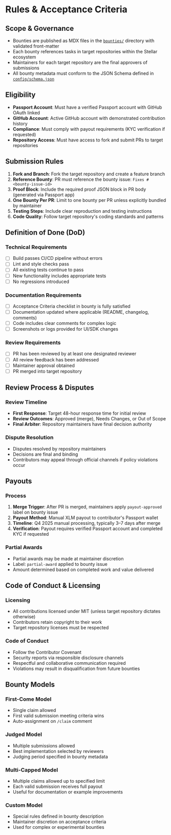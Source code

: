 # Rules & Acceptance Criteria

## Scope & Governance

- Bounties are published as MDX files in the [`bounties/`](../bounties/) directory with validated front-matter
- Each bounty references tasks in target repositories within the Stellar ecosystem
- Maintainers for each target repository are the final approvers of submissions
- All bounty metadata must conform to the JSON Schema defined in [`config/schema.json`](../config/schema.json)

## Eligibility

- **Passport Account**: Must have a verified Passport account with GitHub OAuth linked
- **GitHub Account**: Active GitHub account with demonstrated contribution history
- **Compliance**: Must comply with payout requirements (KYC verification if requested)
- **Repository Access**: Must have access to fork and submit PRs to target repositories

## Submission Rules

1. **Fork and Branch**: Fork the target repository and create a feature branch
2. **Reference Bounty**: PR must reference the bounty issue: `Fixes #<bounty-issue-id>`
3. **Proof Block**: Include the required proof JSON block in PR body (generated via Passport app)
4. **One Bounty Per PR**: Limit to one bounty per PR unless explicitly bundled by maintainer
5. **Testing Steps**: Include clear reproduction and testing instructions
6. **Code Quality**: Follow target repository's coding standards and patterns

## Definition of Done (DoD)

### Technical Requirements
- [ ] Build passes CI/CD pipeline without errors
- [ ] Lint and style checks pass
- [ ] All existing tests continue to pass
- [ ] New functionality includes appropriate tests
- [ ] No regressions introduced

### Documentation Requirements
- [ ] Acceptance Criteria checklist in bounty is fully satisfied
- [ ] Documentation updated where applicable (README, changelog, comments)
- [ ] Code includes clear comments for complex logic
- [ ] Screenshots or logs provided for UI/SDK changes

### Review Requirements
- [ ] PR has been reviewed by at least one designated reviewer
- [ ] All review feedback has been addressed
- [ ] Maintainer approval obtained
- [ ] PR merged into target repository

## Review Process & Disputes

### Review Timeline
- **First Response**: Target 48-hour response time for initial review
- **Review Outcomes**: Approved (merge), Needs Changes, or Out of Scope
- **Final Arbiter**: Repository maintainers have final decision authority

### Dispute Resolution
- Disputes resolved by repository maintainers
- Decisions are final and binding
- Contributors may appeal through official channels if policy violations occur

## Payouts

### Process
1. **Merge Trigger**: After PR is merged, maintainers apply `payout-approved` label on bounty issue
2. **Payout Method**: Manual XLM payout to contributor's Passport wallet
3. **Timeline**: Q4 2025 manual processing, typically 3–7 days after merge
4. **Verification**: Payout requires verified Passport account and completed KYC if requested

### Partial Awards
- Partial awards may be made at maintainer discretion
- Label: `partial-award` applied to bounty issue
- Amount determined based on completed work and value delivered

## Code of Conduct & Licensing

### Licensing
- All contributions licensed under MIT (unless target repository dictates otherwise)
- Contributors retain copyright to their work
- Target repository licenses must be respected

### Code of Conduct
- Follow the Contributor Covenant
- Security reports via responsible disclosure channels
- Respectful and collaborative communication required
- Violations may result in disqualification from future bounties

## Bounty Models

### First-Come Model
- Single claim allowed
- First valid submission meeting criteria wins
- Auto-assignment on `/claim` comment

### Judged Model
- Multiple submissions allowed
- Best implementation selected by reviewers
- Judging period specified in bounty metadata

### Multi-Capped Model
- Multiple claims allowed up to specified limit
- Each valid submission receives full payout
- Useful for documentation or example improvements

### Custom Model
- Special rules defined in bounty description
- Maintainer discretion on acceptance criteria
- Used for complex or experimental bounties
